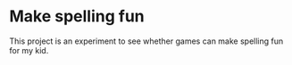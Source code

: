 # Make spelling fun

This project is an experiment to see whether games can make spelling fun for my kid.
